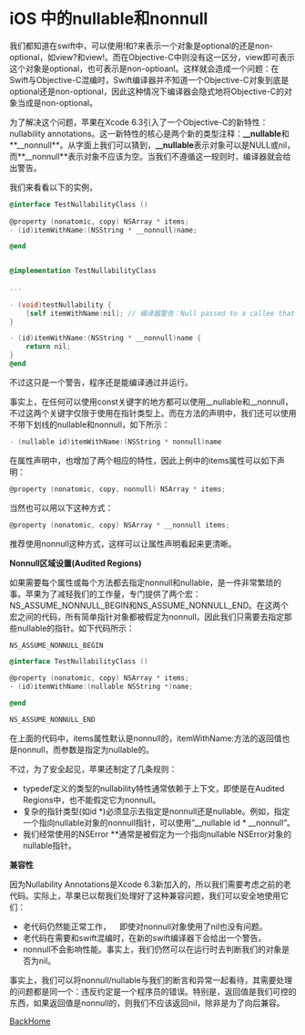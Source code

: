 # iOS 中的nullable和nonnull

我们都知道在swift中，可以使用!和?来表示一个对象是optional的还是non-optional，如view?和view!。而在Objective-C中则没有这一区分，view即可表示这个对象是optional，也可表示是non-optioanl。这样就会造成一个问题：在Swift与Objective-C混编时，Swift编译器并不知道一个Objective-C对象到底是optional还是non-optional，因此这种情况下编译器会隐式地将Objective-C的对象当成是non-optional。

为了解决这个问题，苹果在Xcode 6.3引入了一个Objective-C的新特性：nullability annotations。这一新特性的核心是两个新的类型注释：**__nullable**和**__nonnull**。从字面上我们可以猜到，**__nullable**表示对象可以是NULL或nil，而**__nonnull**表示对象不应该为空。当我们不遵循这一规则时，编译器就会给出警告。

我们来看看以下的实例，

```objective-c
@interface TestNullabilityClass ()
  
@property (nonatomic, copy) NSArray * items;
- (id)itemWithName:(NSString * __nonnull)name;

@end


@implementation TestNullabilityClass
  
...
  
- (void)testNullability {
    [self itemWithName:nil]; // 编译器警告：Null passed to a callee that requires a non-null argument
}

- (id)itemWithName:(NSString * __nonnull)name {
    return nil;
}
@end
```

不过这只是一个警告，程序还是能编译通过并运行。

事实上，在任何可以使用const关键字的地方都可以使用__nullable和__nonnull，不过这两个关键字仅限于使用在指针类型上。而在方法的声明中，我们还可以使用不带下划线的nullable和nonnull，如下所示：

```objective-c
- (nullable id)itemWithName:(NSString * nonnull)name
```

在属性声明中，也增加了两个相应的特性，因此上例中的items属性可以如下声明：

```objective-c
@property (nonatomic, copy, nonnull) NSArray * items;
```

当然也可以用以下这种方式：

```objective-c
@property (nonatomic, copy) NSArray * __nonnull items;
```

推荐使用nonnull这种方式，这样可以让属性声明看起来更清晰。

**Nonnull区域设置(Audited Regions)**

如果需要每个属性或每个方法都去指定nonnull和nullable，是一件非常繁琐的事。苹果为了减轻我们的工作量，专门提供了两个宏：NS_ASSUME_NONNULL_BEGIN和NS_ASSUME_NONNULL_END。在这两个宏之间的代码，所有简单指针对象都被假定为nonnull，因此我们只需要去指定那些nullable的指针。如下代码所示：

```objective-c
NS_ASSUME_NONNULL_BEGIN

@interface TestNullabilityClass ()

@property (nonatomic, copy) NSArray * items;
- (id)itemWithName:(nullable NSString *)name;

@end

NS_ASSUME_NONNULL_END
```

在上面的代码中，items属性默认是nonnull的，itemWithName:方法的返回值也是nonnull，而参数是指定为nullable的。

不过，为了安全起见，苹果还制定了几条规则：

-  typedef定义的类型的nullability特性通常依赖于上下文，即使是在Audited Regions中，也不能假定它为nonnull。
-  复杂的指针类型(如id *)必须显示去指定是nonnull还是nullable。例如，指定一个指向nullable对象的nonnull指针，可以使用”__nullable id * __nonnull”。
-  我们经常使用的NSError **通常是被假定为一个指向nullable NSError对象的nullable指针。

**兼容性**

因为Nullability Annotations是Xcode 6.3新加入的，所以我们需要考虑之前的老代码。实际上，苹果已以帮我们处理好了这种兼容问题，我们可以安全地使用它们：

-  老代码仍然能正常工作，    即使对nonnull对象使用了nil也没有问题。
-  老代码在需要和swift混编时，在新的swift编译器下会给出一个警告。
-  nonnull不会影响性能。事实上，我们仍然可以在运行时去判断我们的对象是否为nil。

事实上，我们可以将nonnull/nullable与我们的断言和异常一起看待，其需要处理的问题都是同一个：违反约定是一个程序员的错误。特别是，返回值是我们可控的东西，如果返回值是nonnull的，则我们不应该返回nil，除非是为了向后兼容。



[BackHome](http://robinshare.github.io/)